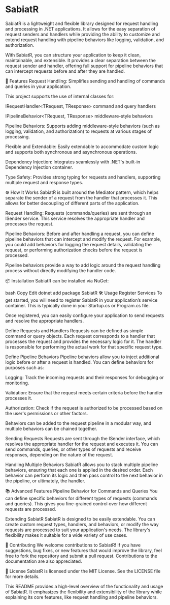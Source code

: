 
# SabiatR

SabiatR is a lightweight and flexible library designed for request handling and processing in .NET applications. It allows for the easy separation of request senders and handlers while providing the ability to customize and extend request handling with pipeline behaviors like logging, validation, and authorization.

With SabiatR, you can structure your application to keep it clean, maintainable, and extensible. It provides a clear separation between the request sender and handler, offering full support for pipeline behaviors that can intercept requests before and after they are handled.

🚀 Features
Request Handling: Simplifies sending and handling of commands and queries in your application.

This project supports the use of internal classes for:

IRequestHandler<TRequest, TResponse> command and query handlers

IPipelineBehavior<TRequest, TResponse> middleware-style behaviors

Pipeline Behaviors: Supports adding middleware-style behaviors (such as logging, validation, and authorization) to requests at various stages of processing.

Flexible and Extendable: Easily extendable to accommodate custom logic and supports both synchronous and asynchronous operations.

Dependency Injection: Integrates seamlessly with .NET's built-in Dependency Injection container.

Type Safety: Provides strong typing for requests and handlers, supporting multiple request and response types.

⚙️ How It Works
SabiatR is built around the Mediator pattern, which helps separate the sender of a request from the handler that processes it. This allows for better decoupling of different parts of the application.

Request Handling: Requests (commands/queries) are sent through an ISender service. This service resolves the appropriate handler and processes the request.

Pipeline Behaviors: Before and after handling a request, you can define pipeline behaviors that can intercept and modify the request. For example, you could add behaviors for logging the request details, validating the request, or performing authorization checks before the request is processed.

Pipeline behaviors provide a way to add logic around the request handling process without directly modifying the handler code.

📦 Installation
SabiatR can be installed via NuGet:

bash
Copy
Edit
dotnet add package SabiatR
🛠️ Usage
Register Services
To get started, you will need to register SabiatR in your application’s service container. This is typically done in your Startup.cs or Program.cs file.

Once registered, you can easily configure your application to send requests and resolve the appropriate handlers.

Define Requests and Handlers
Requests can be defined as simple command or query objects. Each request corresponds to a handler that processes the request and provides the necessary logic for it. The handler is responsible for performing the actual work for that specific request type.

Define Pipeline Behaviors
Pipeline behaviors allow you to inject additional logic before or after a request is handled. You can define behaviors for purposes such as:

Logging: Track the incoming requests and their responses for debugging or monitoring.

Validation: Ensure that the request meets certain criteria before the handler processes it.

Authorization: Check if the request is authorized to be processed based on the user's permissions or other factors.

Behaviors can be added to the request pipeline in a modular way, and multiple behaviors can be chained together.

Sending Requests
Requests are sent through the ISender interface, which resolves the appropriate handler for the request and executes it. You can send commands, queries, or other types of requests and receive responses, depending on the nature of the request.

Handling Multiple Behaviors
SabiatR allows you to stack multiple pipeline behaviors, ensuring that each one is applied in the desired order. Each behavior can perform its logic and then pass control to the next behavior in the pipeline, or ultimately, the handler.

📚 Advanced Features
Pipeline Behavior for Commands and Queries
You can define specific behaviors for different types of requests (commands and queries). This gives you fine-grained control over how different requests are processed.

Extending SabiatR
SabiatR is designed to be easily extendable. You can create custom request types, handlers, and behaviors, or modify the way requests are processed to suit your application's needs. The library's flexibility makes it suitable for a wide variety of use cases.

📝 Contributing
We welcome contributions to SabiatR! If you have suggestions, bug fixes, or new features that would improve the library, feel free to fork the repository and submit a pull request. Contributions to the documentation are also appreciated.

📄 License
SabiatR is licensed under the MIT License. See the LICENSE file for more details.

This README provides a high-level overview of the functionality and usage of SabiatR. It emphasizes the flexibility and extensibility of the library while explaining its core features, like request handling and pipeline behaviors.